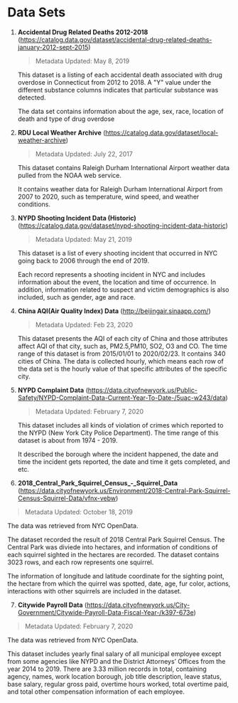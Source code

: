 # Data Sets

1. **Accidental Drug Related Deaths 2012-2018** (https://catalog.data.gov/dataset/accidental-drug-related-deaths-january-2012-sept-2015)

   > Metadata Updated: May 8, 2019

   This dataset is a listing of each accidental death associated with drug overdose in Connecticut from 2012 to 2018. A "Y" value under the different substance columns indicates that particular substance was detected.

   The data set contains information about the age, sex, race, location of death and type of drug overdose

2. **RDU Local Weather Archive** (https://catalog.data.gov/dataset/local-weather-archive)

   > Metadata Updated: July 22, 2017

   This dataset contains Raleigh Durham International Airport weather data pulled from the NOAA web service. 

   It contains weather data for Raleigh Durham International Airport from 2007 to 2020, such as temperature, wind speed, and weather conditions.

3. **NYPD Shooting Incident Data (Historic)** (https://catalog.data.gov/dataset/nypd-shooting-incident-data-historic)

   > Metadata Updated: May 21, 2019

   This dataset is a list of every shooting incident that occurred in NYC going back to 2006 through the end of 2019.

   Each record represents a shooting incident in NYC and includes information about the event, the location and time of occurrence. In addition, information related to suspect and victim demographics is also included, such as gender, age and race.
4. **China AQI(Air Quality Index) Data** (http://beijingair.sinaapp.com/)
   > Metadata Updated: Feb 23, 2020

   This dataset presents the AQI of each city of China and those attributes affect AQI of that city, such as, PM2.5,PM10, SO2, O3 and CO. The time range of this dataset is from 2015/01/01 to 2020/02/23. It contains 340 cities of China. The data is collected hourly, which means each row of the data set is the hourly value of that specific attributes of the specific city.

6. **NYPD Complaint Data** (https://data.cityofnewyork.us/Public-Safety/NYPD-Complaint-Data-Current-Year-To-Date-/5uac-w243/data)
   > Metadata Updated: February 7, 2020

   This dataset includes all kinds of violation of crimes which reported to the NYPD (New York City Police Department). The time range of this dataset is about from 1974 - 2019. 

   It described the borough where the incident happened, the date and time the incident gets reported, the date and time it gets completed, and etc. 
  
 7. **2018_Central_Park_Squirrel_Census_-_Squirrel_Data** (https://data.cityofnewyork.us/Environment/2018-Central-Park-Squirrel-Census-Squirrel-Data/vfnx-vebw)
   > Metadata Updated: October 18, 2019

   The data was retrieved from NYC OpenData.
   
   The dataset recorded the result of 2018 Central Park Squirrel Census. The Central Park was diviede into hectares, and information of conditions of each squirrel sighted in the hectares are recorded. The dataset contains 3023 rows, and each row represents one squirrel.
   
   The information of longitude and latitude coordinate for the sighting point, the hectare from which the quirrel was spotted, date, age, fur color, actions, interactions with other squirrels are included in the dataset.

 7. **Citywide Payroll Data** (https://data.cityofnewyork.us/City-Government/Citywide-Payroll-Data-Fiscal-Year-/k397-673e)
   > Metadata Updated: February 7, 2020

   The data was retrieved from NYC OpenData.
   
   This dataset includes yearly final salary of all municipal employee except from some agencies like NYPD and the District Attorneys’ Offices from the year 2014 to 2019. There are 3.33 million records in total, containing agency, names, work location borough, job title description, leave status, base salary, regular gross paid, overtime hours worked, total overtime paid, and total other compensation information of each employee.

